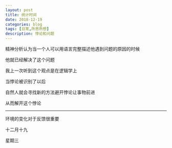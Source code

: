 ```yaml
---
layout: post
title: 统计时间
date: 2018-12-19
categories: blog
tags: [日常,所思所想]
description: 悖论和问题
---
```


精神分析认为当一个人可以用语言完整描述他遇到问题的原因的时候

他就已经解决了这个问题

我上一次听到这个观点是在逻辑学上

当悖论被识别了以后

自然人就会寻找新的方法避开悖论让事物前进

从而解开这个悖论

------

环境的变化对于反馈很重要

十二月十九

星期三

